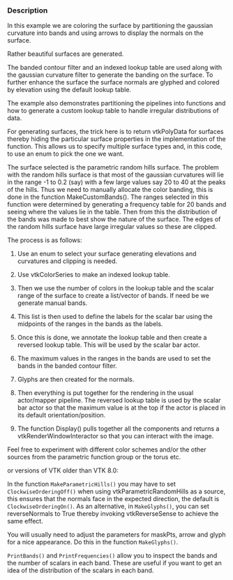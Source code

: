 ### Description
In this example we are coloring the surface by partitioning the gaussian curvature into bands and using arrows to display the normals on the surface.

Rather beautiful surfaces are generated.

The banded contour filter and an indexed lookup table are used along with 
the gaussian curvature filter to generate the banding on the surface.
To further enhance the surface the surface normals are
glyphed and colored by elevation using the default lookup table. 

The example also demonstrates partitioning the pipelines into functions and how
to generate a custom lookup table to handle irregular distributions of data.

For generating surfaces, the trick here is to return vtkPolyData for surfaces
thereby hiding the particular surface properties in the implementation of the
function. This allows us to specify multiple surface types and, in this code,
to use an enum to pick the one we want.

The surface selected is the parametric random hills surface. The problem with
the random hills surface is that most of the gaussian curvatures will lie in the range -1 to 0.2 (say) with a few large values say 20 to 40 at the peaks of the hills. Thus we need to manually allocate the color banding, this is done in the function MakeCustomBands(). The ranges selected in this function were determined by generating a frequency table for 20 bands and seeing where the values lie in the table. Then from this the distribution of the bands was made to best show the nature of the surface. The edges of the random hills surface have large irregular values so these are clipped.

The process is as follows:

1. Use an enum to select your surface generating elevations and curvatures and clipping is needed.

2. Use vtkColorSeries to make an indexed lookup table.

3. Then we use the number of colors in the lookup table and the scalar range of the surface to create a list/vector of bands. If need be we generate manual bands.

4. This list is then used to define the labels for the scalar bar using the midpoints of the ranges in the bands as the labels.

5. Once this is done, we annotate the lookup table and then create a reversed lookup table. This will be used by the scalar bar actor.

6. The maximum values in the ranges in the bands are used to set the bands in the banded contour filter.

7. Glyphs are then created for the normals.

8. Then everything is put together for the rendering in the usual actor/mapper pipeline. The reversed lookup table is used by the scalar bar actor so that the maximum value is at the top if the actor is placed in its default orientation/position.

9. The function Display() pulls together all the components and returns a vtkRenderWindowInteractor so that you can interact with the image.

Feel free to experiment with different color schemes and/or the other
sources from the parametric function group or the torus etc.

or versions of VTK older than VTK 8.0:

In the function `MakeParametricHills()` you may have to set `ClockwiseOrderingOff()` when using vtkParametricRandomHills as a source,
this ensures that the normals face in the expected direction, the default is `ClockwiseOrderingOn()`.
As an alternative, in `MakeGlyphs()`, you can set reverseNormals to True thereby invoking vtkReverseSense to achieve the same effect.

You will usually need to adjust the parameters for maskPts,
arrow and glyph for a nice appearance.
Do this in the function `MakeGlyphs()`.

`PrintBands()` and `PrintFrequencies()` allow you to inspect the bands and
the number of scalars in each band. These are useful if you want to
get an idea of the distribution of the scalars in each band.
